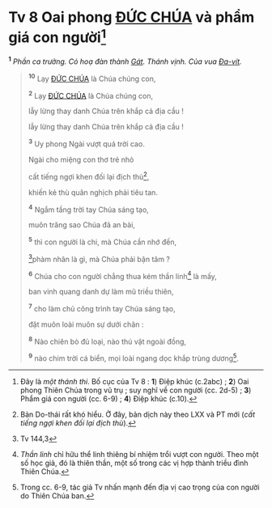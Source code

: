 # Tv 8 Oai phong [ĐỨC CHÚA]() và phẩm giá con người[^1-48dbbdf3-4438-463a-9290-3b9e3334f11d]

<sup><b>1</b></sup> _Phần ca trưởng. Có hoạ đàn thành [Gát](). Thánh vịnh. Của vua [Đa-vít]()._

> <sup><b>10</b></sup> Lạy [ĐỨC CHÚA]() là Chúa chúng con,
>
> <sup><b>2</b></sup> Lạy [ĐỨC CHÚA]() là Chúa chúng con,
>
> lẫy lừng thay danh Chúa trên khắp cả địa cầu !
>
> lẫy lừng thay danh Chúa trên khắp cả địa cầu !
>
> <sup><b>3</b></sup> Uy phong Ngài vượt quá trời cao.
>
> Ngài cho miệng con thơ trẻ nhỏ
>
> cất tiếng ngợi khen đối lại địch thù[^2-48dbbdf3-4438-463a-9290-3b9e3334f11d],
>
> khiến kẻ thù quân nghịch phải tiêu tan.
>
> <sup><b>4</b></sup> Ngắm tầng trời tay Chúa sáng tạo,
>
> muôn trăng sao Chúa đã an bài,
>
> <sup><b>5</b></sup> thì con người là chi, mà Chúa cần nhớ đến,
>
> [^1@-48dbbdf3-4438-463a-9290-3b9e3334f11d]phàm nhân là gì, mà Chúa phải bận tâm ?
>
> <sup><b>6</b></sup> Chúa cho con người chẳng thua kém thần linh[^3-48dbbdf3-4438-463a-9290-3b9e3334f11d] là mấy,
>
> ban vinh quang danh dự làm mũ triều thiên,
>
> <sup><b>7</b></sup> cho làm chủ công trình tay Chúa sáng tạo,
>
> đặt muôn loài muôn sự dưới chân :
>
> <sup><b>8</b></sup> Nào chiên bò đủ loại, nào thú vật ngoài đồng,
>
> <sup><b>9</b></sup> nào chim trời cá biển, mọi loài ngang dọc khắp trùng dương[^4-48dbbdf3-4438-463a-9290-3b9e3334f11d].

[^1-48dbbdf3-4438-463a-9290-3b9e3334f11d]: Đây là _một thánh thi_. Bố cục của Tv 8 : **1**) Điệp khúc (c.2abc) ; **2**) Oai phong Thiên Chúa trong vũ trụ ; suy nghĩ về con người (cc. 2d-5) ; **3**) Phẩm giá con người (cc. 6-9) ; **4**) Điệp khúc (c.10).

[^2-48dbbdf3-4438-463a-9290-3b9e3334f11d]: Bản Do-thái rất khó hiểu. Ở đây, bản dịch này theo LXX và PT mới (_cất tiếng ngợi khen đối lại địch thù_).

[^3-48dbbdf3-4438-463a-9290-3b9e3334f11d]: _Thần linh_ chỉ hữu thể linh thiêng bí nhiệm trổi vượt con người. Theo một số học giả, đó là thiên thần, một số trong các vị hợp thành triều đình Thiên Chúa.

[^4-48dbbdf3-4438-463a-9290-3b9e3334f11d]: Trong cc. 6-9, tác giả Tv nhấn mạnh đến địa vị cao trọng của con người do Thiên Chúa ban.

[^1@-48dbbdf3-4438-463a-9290-3b9e3334f11d]: Tv 144,3
